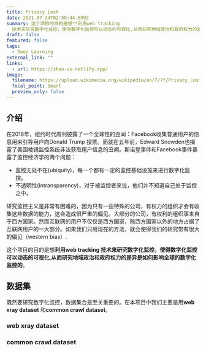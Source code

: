 ```yaml
---
title: Privacy Lost
date: 2021-07-24T02:58:44.699Z
summary: 这个项目的目的是想**利用web tracking
  技术来研究数字化监控，使得数字化监控可以动态的可视化,从而研究地域政治和政府权力的差异是如何影响全球的数字化监控的**。
draft: false
featured: false
tags:
  - Deep Learning
external_link: ""
links:
  - url: https://zhan-su.netlify.app/
image:
  filename: https://upload.wikimedia.org/wikipedia/en/7/7f/Privacy_Lost_cover_Large.jpg
  focal_point: Smart
  preview_only: false
---
```

## 介绍

在2018年，纽约时代周刊披露了一个全球性的丑闻：Facebook收集普通用户的信息用来引导用户向Donald Trump 投票。而就在五年前，Edward Snowden也揭露了美国棱镜监控系统非法获取用户信息的丑闻。斯诺登事件和Facebook事件暴露了监控经济学的两个问题：

* 监控无处不在(ubiquity)，每一个都有一定的监控基础设施来进行数字化监控。
* 不透明性(intransparency)，对于被监控者来说，他们并不知道自己处于监控之中。

研究监控主义是非常有困难的，因为只有一些特殊的公司，有权力的组织才会有收集这些数据的能力，这会造成很严重的偏见。大部分的公司，有权利的组织事来自于西方国家。然而互联网的用户不仅仅是西方国家，除西方国家以外的地方占据了互联网用户的一大部分。如果我们只用现在的方法，就会使得我们的研究带有很大的偏见（western bias）.

这个项目的目的是想**利用web tracking 技术来研究数字化监控，使得数字化监控可以动态的可视化,从而研究地域政治和政府权力的差异是如何影响全球的数字化监控的**。

## 数据集

既然要研究数字化监控，数据集合是至关重要的。在本项目中我们主要是用**web xray dataset** 和**common crawl dataset**。

### web xray dataset

### common crawl dataset

